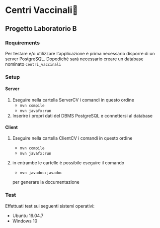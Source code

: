 # Centri Vaccinali🏥
## Progetto Laboratorio B

### Requirements

Per testare e/o utilizzare l'applicazione è prima necessario disporre di un server PostgreSQL.
Dopodichè sarà necessario creare un database nominato `centri_vaccinali`

### Setup

#### Server
1. Eseguire nella cartella ServerCV i comandi in questo ordine
   - `mvn compile`
   - `mvn javafx:run`
2. Inserire i propri dati del DBMS PostgreSQL e connettersi al database

#### Client
1. Eseguire nella cartella ClientCV i comandi in questo ordine
   - `mvn compile`
   - `mvn javafx:run`
2. in entrambe le cartelle è possibile eseguire il comando
   - `mvn javadoc:javadoc`
   
   per generare la documentazione

### Test
Effettuati test sui seguenti sistemi operativi:
- Ubuntu 16.04.7
- Windows 10